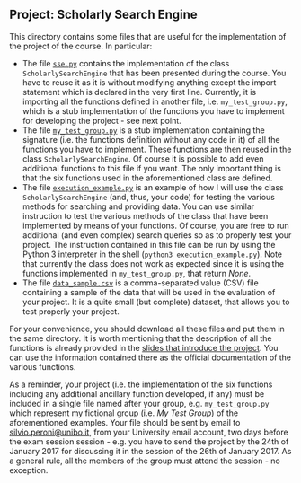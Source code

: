 ## Project: Scholarly Search Engine

This directory contains some files that are useful for the implementation of the project of the course. In particular:

* The file [`sse.py`](https://rawgit.com/essepuntato/comp-think/master/2017-2018/project/sse.py) contains the implementation of the class `ScholarlySearchEngine` that has been presented during the course. You have to reuse it as it is without modifying anything except the import statement which is declared in the very first line. Currently, it is importing all the functions defined in another file, i.e. `my_test_group.py`, which is a stub implementation of the functions you have to implement for developing the project - see next point.
* The file [`my_test_group.py`](https://rawgit.com/essepuntato/comp-think/master/2017-2018/project/my_test_group.py) is a stub implementation containing the signature (i.e. the functions definition without any code in it) of all the functions you have to implement. These functions are then reused in the class `ScholarlySearchEngine`. Of course it is possible to add even additional functions to this file if you want. The only important thing is that the six functions used in the aforementioned class are defined.
* The file [`execution_example.py`](https://rawgit.com/essepuntato/comp-think/master/2017-2018/project/execution_example.py) is an example of how I will use the class `ScholarlySearchEngine` (and, thus, your code) for testing the various methods for searching and providing data. You can use similar instruction to test the various methods of the class that have been implemented by means of your functions. Of course, you are free to run additional (and even complex) search queries so as to properly test your project. The instruction contained in this file can be run by using the Python 3 interpreter in the shell (`python3 execution_example.py`). Note that currently the class does not work as expected since it is using the functions implemented in `my_test_group.py`, that return *None*.
* The file [`data_sample.csv`](https://rawgit.com/essepuntato/comp-think/master/2017-2018/project/data_sample.csv) is a comma-separated value (CSV) file containing a sample of the data that will be used in the evaluation of your project. It is a quite small (but complete) dataset, that allows you to test properly your project.
 
 For your convenience, you should download all these files and put them in the same directory. It is worth mentioning that the description of all the functions is already provided in the [slides that introduce the project](https://rawgit.com/essepuntato/comp-think/master/2017-2018/lecture-notes/11%20-%20Organising%20information%20-%20trees/index.html). You can use the information contained there as the official documentation of the various functions.
 
 As a reminder, your project (i.e. the implementation of the six functions including any additional ancillary function developed, if any) must be included in a single file named after your group, e.g. `my_test_group.py` which represent my fictional group (i.e. *My Test Group*) of the aforementioned examples. Your file should be sent by email to [silvio.peroni@unibo.it](mailto:silvio.peroni@unibo.it), from your University email account, two days before the exam session session - e.g. you have to send the project by the 24th of January 2017 for discussing it in the session of the 26th of January 2017. As a general rule, all the members of the group must attend the session - no exception.
